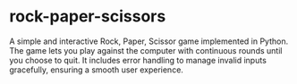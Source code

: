 # rock-paper-scissors
A simple and interactive Rock, Paper, Scissor game implemented in Python. The game lets you play against the computer with continuous rounds until you choose to quit. It includes error handling to manage invalid inputs gracefully, ensuring a smooth user experience.
